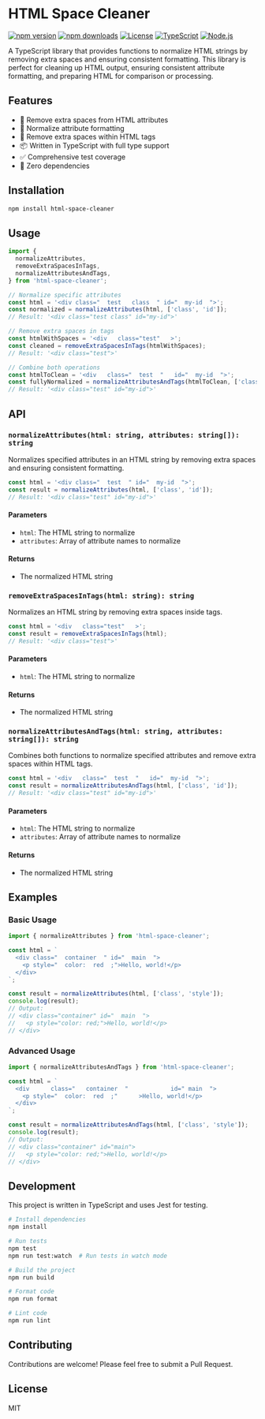 # HTML Space Cleaner

[![npm version](https://img.shields.io/npm/v/html-space-cleaner.svg)](https://www.npmjs.com/package/html-space-cleaner)
[![npm downloads](https://img.shields.io/npm/dm/html-space-cleaner.svg)](https://www.npmjs.com/package/html-space-cleaner)
[![License](https://img.shields.io/npm/l/html-space-cleaner.svg)](https://github.com/nati-grossman/html-space-cleaner/blob/main/LICENSE)
[![TypeScript](https://img.shields.io/badge/TypeScript-4.9.5-blue.svg)](https://www.typescriptlang.org/)
[![Node.js](https://img.shields.io/badge/Node.js-14.0.0-green.svg)](https://nodejs.org/)

A TypeScript library that provides functions to normalize HTML strings by removing extra spaces and ensuring consistent formatting. This library is perfect for cleaning up HTML output, ensuring consistent attribute formatting, and preparing HTML for comparison or processing.

## Features

- 🧹 Remove extra spaces from HTML attributes
- 🔄 Normalize attribute formatting
- 🎯 Remove extra spaces within HTML tags
- 📦 Written in TypeScript with full type support
- ✅ Comprehensive test coverage
- 🚀 Zero dependencies

## Installation

```bash
npm install html-space-cleaner
```

## Usage

```typescript
import {
  normalizeAttributes,
  removeExtraSpacesInTags,
  normalizeAttributesAndTags,
} from 'html-space-cleaner';

// Normalize specific attributes
const html = '<div class="  test   class  " id="  my-id  ">';
const normalized = normalizeAttributes(html, ['class', 'id']);
// Result: '<div class="test class" id="my-id">'

// Remove extra spaces in tags
const htmlWithSpaces = '<div   class="test"   >';
const cleaned = removeExtraSpacesInTags(htmlWithSpaces);
// Result: '<div class="test">'

// Combine both operations
const htmlToClean = '<div   class="  test  "   id="  my-id  ">';
const fullyNormalized = normalizeAttributesAndTags(htmlToClean, ['class', 'id']);
// Result: '<div class="test" id="my-id">'
```

## API

### `normalizeAttributes(html: string, attributes: string[]): string`

Normalizes specified attributes in an HTML string by removing extra spaces and ensuring consistent formatting.

```typescript
const html = '<div class="  test  " id="  my-id  ">';
const result = normalizeAttributes(html, ['class', 'id']);
// Result: '<div class="test" id="my-id">'
```

#### Parameters

- `html`: The HTML string to normalize
- `attributes`: Array of attribute names to normalize

#### Returns

- The normalized HTML string

### `removeExtraSpacesInTags(html: string): string`

Normalizes an HTML string by removing extra spaces inside tags.

```typescript
const html = '<div   class="test"   >';
const result = removeExtraSpacesInTags(html);
// Result: '<div class="test">'
```

#### Parameters

- `html`: The HTML string to normalize

#### Returns

- The normalized HTML string

### `normalizeAttributesAndTags(html: string, attributes: string[]): string`

Combines both functions to normalize specified attributes and remove extra spaces within HTML tags.

```typescript
const html = '<div   class="  test  "   id="  my-id  ">';
const result = normalizeAttributesAndTags(html, ['class', 'id']);
// Result: '<div class="test" id="my-id">'
```

#### Parameters

- `html`: The HTML string to normalize
- `attributes`: Array of attribute names to normalize

#### Returns

- The normalized HTML string

## Examples

### Basic Usage

```typescript
import { normalizeAttributes } from 'html-space-cleaner';

const html = `
  <div class="  container  " id="  main  ">
    <p style="  color:  red  ;">Hello, world!</p>
  </div>
`;

const result = normalizeAttributes(html, ['class', 'style']);
console.log(result);
// Output:
// <div class="container" id="  main  ">
//   <p style="color: red;">Hello, world!</p>
// </div>
```

### Advanced Usage

```typescript
import { normalizeAttributesAndTags } from 'html-space-cleaner';

const html = `
  <div      class="   container  "            id=" main  ">
    <p style="  color:  red  ;"      >Hello, world!</p>
  </div>
`;

const result = normalizeAttributesAndTags(html, ['class', 'style']);
console.log(result);
// Output:
// <div class="container" id="main">
//   <p style="color: red;">Hello, world!</p>
// </div>
```

## Development

This project is written in TypeScript and uses Jest for testing.

```bash
# Install dependencies
npm install

# Run tests
npm test
npm run test:watch  # Run tests in watch mode

# Build the project
npm run build

# Format code
npm run format

# Lint code
npm run lint
```

## Contributing

Contributions are welcome! Please feel free to submit a Pull Request.

## License

MIT
